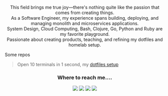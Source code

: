 <p align="center">
This field brings me true joy—there's nothing quite like the passion that comes from creating things.<br>
As a Software Engineer, my experience spans building, deploying, and managing monolith and microservices applications.<br>
System Design, Cloud Computing, Bash, Clojure, Go, Python and Ruby are my favorite playground.<br>
Passionate about creating products, teaching, and refining my dotfiles and homelab setup.<br>
</p>

Some repos
> Open 10 terminals in 1 second, my [dotfiles setup](https://github.com/daniel-enqz/daniel-enqz/blob/main/DOTFILES.md)

<h3 align="center">Where to reach me....</h3>
<p align="center">
<a href="https://www.linkedin.com/in/daniel-enqz/"><img src="https://img.shields.io/badge/LinkedIn-0077B5?style=for-the-badge&logo=linkedin&logoColor=white"></a>
<a href="mailto:dan17.em@gmail.com"><img src="https://img.shields.io/badge/Gmail-D14836?style=for-the-badge&logo=gmail&logoColor=white"></a>
<a href="https://twitter.com/Daniel__enqz"><img src="https://img.shields.io/badge/daniel_enqz-%231DA1F2.svg?style=for-the-badge&logo=Twitter&logoColor=white"></a>
<a href="https://www.youtube.com/channel/UCvZjEjGU4CVIrQknOSMfpXQ"><img src="https://img.shields.io/badge/Daniel Enqz-FF0000?style=for-the-badge&logo=youtube&logoColor=white"></a>
</p>
